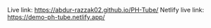 Live link: https://abdur-razzak02.github.io/PH-Tube/
Netlify live link: https://demo-ph-tube.netlify.app/
